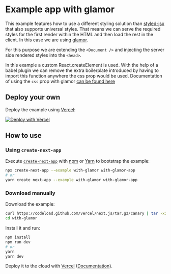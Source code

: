 # Example app with glamor

This example features how to use a different styling solution than [styled-jsx](https://github.com/zeit/styled-jsx) that also supports universal styles. That means we can serve the required styles for the first render within the HTML and then load the rest in the client. In this case we are using [glamor](https://github.com/threepointone/glamor).

For this purpose we are extending the `<Document />` and injecting the server side rendered styles into the `<head>`.

In this example a custom React.createElement is used. With the help of a babel plugin we can remove the extra boilerplate introduced by having to import this function anywhere the css prop would be used. Documentation of using the `css` prop with glamor [can be found here](https://github.com/threepointone/glamor/blob/master/docs/createElement.md)

## Deploy your own

Deploy the example using [Vercel](https://vercel.com):

[![Deploy with Vercel](https://vercel.com/button)](https://vercel.com/import/project?template=https://github.com/vercel/next.js/tree/canary/examples/with-glamor)

## How to use

### Using `create-next-app`

Execute [`create-next-app`](https://github.com/vercel/next.js/tree/canary/packages/create-next-app) with [npm](https://docs.npmjs.com/cli/init) or [Yarn](https://yarnpkg.com/lang/en/docs/cli/create/) to bootstrap the example:

```bash
npx create-next-app --example with-glamor with-glamor-app
# or
yarn create next-app --example with-glamor with-glamor-app
```

### Download manually

Download the example:

```bash
curl https://codeload.github.com/vercel/next.js/tar.gz/canary | tar -xz --strip=2 next.js-canary/examples/with-glamor
cd with-glamor
```

Install it and run:

```bash
npm install
npm run dev
# or
yarn
yarn dev
```

Deploy it to the cloud with [Vercel](https://vercel.com/import?filter=next.js&utm_source=github&utm_medium=readme&utm_campaign=next-example) ([Documentation](https://nextjs.org/docs/deployment)).
